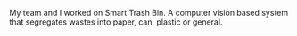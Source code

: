 My team and I worked on Smart Trash Bin. A computer vision based system that segregates wastes into paper, can, plastic or general. 
